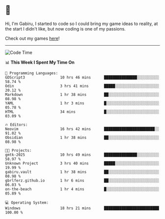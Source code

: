 # 🐀

Hi, I'm Gabiru, I started to code so I could bring my game ideas to reality, at the start I didn't like, but now coding is one of my passions.

Check out my games [here](https://gabiru.art/projetos/)!

---

<!--START_SECTION:waka-->
![Code Time](http://img.shields.io/badge/Code%20Time-546%20hrs%2043%20mins-blue)

📊 **This Week I Spent My Time On** 

```text
💬 Programming Languages: 
GDScript3                10 hrs 46 mins      ███████████████░░░░░░░░░░   58.74 % 
Odin                     3 hrs 41 mins       █████░░░░░░░░░░░░░░░░░░░░   20.12 % 
Markdown                 1 hr 38 mins        ██░░░░░░░░░░░░░░░░░░░░░░░   08.98 % 
YAML                     1 hr 3 mins         █░░░░░░░░░░░░░░░░░░░░░░░░   05.78 % 
HTML                     34 mins             █░░░░░░░░░░░░░░░░░░░░░░░░   03.09 % 

🔥 Editors: 
Neovim                   16 hrs 42 mins      ███████████████████████░░   91.02 % 
Obsidian                 1 hr 38 mins        ██░░░░░░░░░░░░░░░░░░░░░░░   08.98 % 

🐱‍💻 Projects: 
gmtk-2025                10 hrs 49 mins      ███████████████░░░░░░░░░░   58.97 % 
Unknown Project          3 hrs 40 mins       █████░░░░░░░░░░░░░░░░░░░░   19.99 % 
gabiru.vault             1 hr 38 mins        ██░░░░░░░░░░░░░░░░░░░░░░░   08.98 % 
gbrlferz.github.io       1 hr 6 mins         ██░░░░░░░░░░░░░░░░░░░░░░░   06.03 % 
on-the-beach             1 hr 4 mins         █░░░░░░░░░░░░░░░░░░░░░░░░   05.89 % 

💻 Operating System: 
Windows                  18 hrs 21 mins      █████████████████████████   100.00 % 
```


<!--END_SECTION:waka-->
